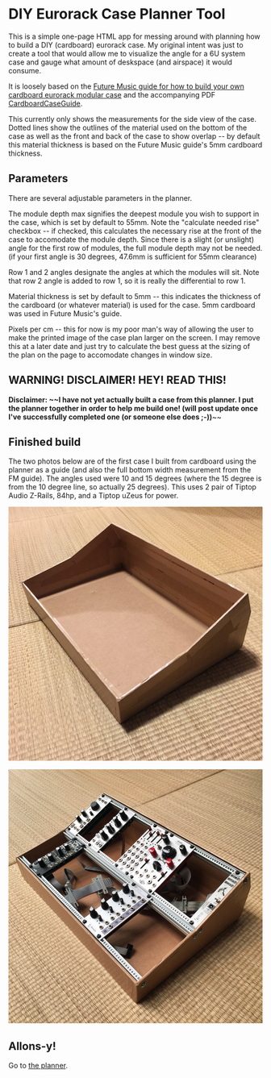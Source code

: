 # DIY Eurorack Case Planner Tool
This is a simple one-page HTML app for messing around with planning how to build a DIY (cardboard) eurorack case. My original intent was just to create a tool that would allow me to visualize the angle for a 6U system case and gauge what amount of deskspace (and airspace) it would consume.

It is loosely based on the [Future Music guide for how to build your own cardboard eurorack modular case](http://www.musicradar.com/tuition/tech/how-to-build-your-own-cardboard-eurorack-modular-case-625196) and the accompanying PDF [CardboardCaseGuide](http://cdn.mos.musicradar.com/images/aaaroot/tech/7july15/DIY-Eurorack-case/CardboardCaseGuide.zip). 

This currently only shows the measurements for the side view of the case. Dotted lines show the outlines of the material used on the bottom of the case as well as the front and back of the case to show overlap -- by default this material thickness is based on the Future Music guide's 5mm cardboard thickness.

## Parameters

There are several adjustable parameters in the planner. 

The module depth max signifies the deepest module you wish to support in the case, which is set by default to 55mm. Note the "calculate needed rise" checkbox -- if checked, this calculates the necessary rise at the front of the case to accomodate the module depth. Since there is a slight (or unslight) angle for the first row of modules, the full module depth may not be needed. (if your first angle is 30 degrees, 47.6mm is sufficient for 55mm clearance)

Row 1 and 2 angles designate the angles at which the modules will sit. Note that row 2 angle is added to row 1, so it is really the differential to row 1.

Material thickness is set by default to 5mm -- this indicates the thickness of the cardboard (or whatever material) is used for the case. 5mm cardboard was used in Future Music's guide.

Pixels per cm -- this for now is my poor man's way of allowing the user to make the printed image of the case plan larger on the screen. I may remove this at a later date and just try to calculate the best guess at the sizing of the plan on the page to accomodate changes in window size.

## WARNING! DISCLAIMER! HEY! READ THIS!
**Disclaimer: ~~I have not yet actually built a case from this planner. I put the planner together in order to help me build one! (will post update once I've successfully completed one (or someone else does ;-))**~~

## Finished build

The two photos below are of the first case I built from cardboard using the planner as a guide (and also the full bottom width measurement from the FM guide). The angles used were 10 and 15 degrees (where the 15 degree is from the 10 degree line, so actually 25 degrees). This uses 2 pair of Tiptop Audio Z-Rails, 84hp, and a Tiptop uZeus for power.

![Case without rails.](./imx/shape_finished.jpg "Case without rails.")

![Case with rails and modules.](./imx/case_finished.jpg "Case with rails and modules.")

## Allons-y!
Go to [the planner](https://intafon.github.io/diyEurorackCasePlanner/planner.html).
